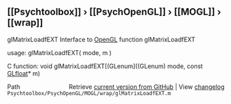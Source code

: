 ## [[Psychtoolbox]] &#8250; [[PsychOpenGL]] &#8250; [[MOGL]] &#8250; [[wrap]]

glMatrixLoadfEXT  Interface to [OpenGL](OpenGL) function glMatrixLoadfEXT  
  
usage:  glMatrixLoadfEXT( mode, m )  
  
C function:  void glMatrixLoadfEXT[(GLenum]((GLenum) mode, const [GLfloat](GLfloat)\* m)  




<div class="code_header" style="text-align:right;">
  <span style="float:left;">Path&nbsp;&nbsp;</span> <span class="counter">Retrieve <a href=
  "https://raw.github.com/Psychtoolbox-3/Psychtoolbox-3/beta/Psychtoolbox/PsychOpenGL/MOGL/wrap/glMatrixLoadfEXT.m">current version from GitHub</a> | View <a href=
  "https://github.com/Psychtoolbox-3/Psychtoolbox-3/commits/beta/Psychtoolbox/PsychOpenGL/MOGL/wrap/glMatrixLoadfEXT.m">changelog</a></span>
</div>
<div class="code">
  <code>Psychtoolbox/PsychOpenGL/MOGL/wrap/glMatrixLoadfEXT.m</code>
</div>

